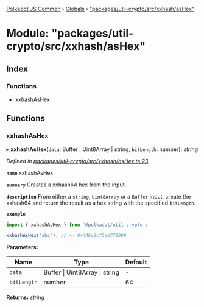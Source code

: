 [Polkadot JS Common](../README.md) › [Globals](../globals.md) › ["packages/util-crypto/src/xxhash/asHex"](_packages_util_crypto_src_xxhash_ashex_.md)

# Module: "packages/util-crypto/src/xxhash/asHex"

## Index

### Functions

* [xxhashAsHex](_packages_util_crypto_src_xxhash_ashex_.md#xxhashashex)

## Functions

###  xxhashAsHex

▸ **xxhashAsHex**(`data`: Buffer | Uint8Array | string, `bitLength`: number): *string*

*Defined in [packages/util-crypto/src/xxhash/asHex.ts:23](https://github.com/polkadot-js/common/blob/038ef42f/packages/util-crypto/src/xxhash/asHex.ts#L23)*

**`name`** xxhashAsHex

**`summary`** Creates a xxhash64 hex from the input.

**`description`** 
From either a `string`, `Uint8Array` or a `Buffer` input, create the xxhash64 and return the result as a hex string with the specified `bitLength`.

**`example`** 
<BR>

```javascript
import { xxhashAsHex } from '@polkadot/util-crypto';

xxhashAsHex('abc'); // => 0x44bc2cf5ad770999
```

**Parameters:**

Name | Type | Default |
------ | ------ | ------ |
`data` | Buffer &#124; Uint8Array &#124; string | - |
`bitLength` | number | 64 |

**Returns:** *string*
